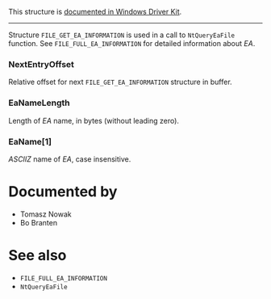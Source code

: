 This structure is [documented in Windows Driver Kit](https://learn.microsoft.com/en-us/windows-hardware/drivers/ddi/ntifs/ns-ntifs-_file_get_ea_information).

---

Structure `FILE_GET_EA_INFORMATION` is used in a call to `NtQueryEaFile` function. See `FILE_FULL_EA_INFORMATION` for detailed information about *EA*.

### NextEntryOffset

Relative offset for next `FILE_GET_EA_INFORMATION` structure in buffer.

### EaNameLength

Length of *EA* name, in bytes (without leading zero).

### EaName[1]

*ASCIIZ* name of *EA*, case insensitive.

# Documented by

* Tomasz Nowak
* Bo Branten

# See also

* `FILE_FULL_EA_INFORMATION`
* `NtQueryEaFile`
